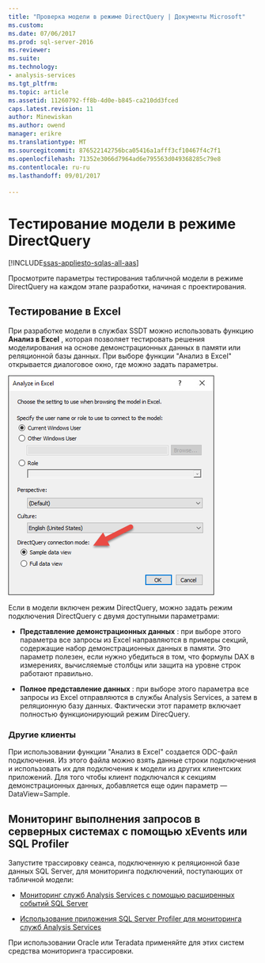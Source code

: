 ```yaml
---
title: "Проверка модели в режиме DirectQuery | Документы Microsoft"
ms.custom: 
ms.date: 07/06/2017
ms.prod: sql-server-2016
ms.reviewer: 
ms.suite: 
ms.technology:
- analysis-services
ms.tgt_pltfrm: 
ms.topic: article
ms.assetid: 11260792-ff8b-4d0e-b845-ca210dd3fced
caps.latest.revision: 11
author: Minewiskan
ms.author: owend
manager: erikre
ms.translationtype: MT
ms.sourcegitcommit: 876522142756bca05416a1afff3cf10467f4c7f1
ms.openlocfilehash: 71352e3066d7964ad6e795563d049368285c79e8
ms.contentlocale: ru-ru
ms.lasthandoff: 09/01/2017

---
```

# <a name="test-a-model-in-directquery-mode"></a>Тестирование модели в режиме DirectQuery

[!INCLUDE[ssas-appliesto-sqlas-all-aas](../../includes/ssas-appliesto-sqlas-all-aas.md)]

  Просмотрите параметры тестирования табличной модели в режиме DirectQuery на каждом этапе разработки, начиная с проектирования.  
  
## <a name="test-in-excel"></a>Тестирование в Excel 
  
 При разработке модели в службах SSDT можно использовать функцию **Анализ в Excel** , которая позволяет тестировать решения моделирования на основе демонстрационных данных в памяти или реляционной базы данных.  При выборе функции "Анализ в Excel" открывается диалоговое окно, где можно задать параметры.
 
 ![Анализ в Excel: параметры DirectQuery](../../analysis-services/tabular-models/media/analyze-in-excel-directquery-options.png)
 
 Если в модели включен режим DirectQuery, можно задать режим подключения DirectQuery с двумя доступными параметрами:
 - **Представление демонстрационных данных** : при выборе этого параметра все запросы из Excel направляются в примеры секций, содержащие набор демонстрационных данных в памяти. Это параметр полезен, если нужно убедиться в том, что формулы DAX в измерениях, вычисляемые столбцы или защита на уровне строк работают правильно.
 
 - **Полное представление данных** : при выборе этого параметра все запросы из Excel отправляются в службы Analysis Services, а затем в реляционную базу данных. Фактически этот параметр включает полностью функционирующий режим DirecQuery.
 
 ### <a name="other-clients"></a>Другие клиенты
 При использовании функции "Анализ в Excel" создается ODC-файл подключения. Из этого файла можно взять данные строки подключения и использовать их для подключения к модели из других клиентских приложений. Для того чтобы клиент подключался к секциям демонстрационных данных, добавляется еще один параметр — DataView=Sample.  
  
## <a name="monitor-query-execution-on-backend-systems-using-xevents-or-sql-profiler"></a>Мониторинг выполнения запросов в серверных системах с помощью xEvents или SQL Profiler 
 Запустите трассировку сеанса, подключенную к реляционной базе данных SQL Server, для мониторинга подключений, поступающих от табличной модели:  
  
-   [Мониторинг служб Analysis Services с помощью расширенных событий SQL Server](../../analysis-services/instances/monitor-analysis-services-with-sql-server-extended-events.md)  
  
-   [Использование приложения SQL Server Profiler для мониторинга служб Analysis Services](../../analysis-services/instances/use-sql-server-profiler-to-monitor-analysis-services.md)  
  
 При использовании Oracle или Teradata применяйте для этих систем средства мониторинга трассировки.  
  
  
